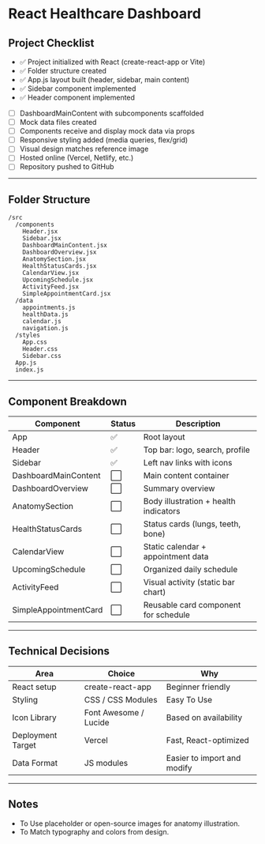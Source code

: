
# React Healthcare Dashboard

## Project Checklist

- ✅ Project initialized with React (create-react-app or Vite)
- ✅ Folder structure created
- ✅ App.js layout built (header, sidebar, main content)
- ✅ Sidebar component implemented
- ✅ Header component implemented
- [ ] DashboardMainContent with subcomponents scaffolded
- [ ] Mock data files created
- [ ] Components receive and display mock data via props
- [ ] Responsive styling added (media queries, flex/grid)
- [ ] Visual design matches reference image
- [ ] Hosted online (Vercel, Netlify, etc.)
- [ ] Repository pushed to GitHub

---

## Folder Structure

```
/src
  /components
    Header.jsx
    Sidebar.jsx
    DashboardMainContent.jsx
    DashboardOverview.jsx
    AnatomySection.jsx
    HealthStatusCards.jsx
    CalendarView.jsx
    UpcomingSchedule.jsx
    ActivityFeed.jsx
    SimpleAppointmentCard.jsx
  /data
    appointments.js
    healthData.js
    calendar.js
    navigation.js
  /styles
    App.css
    Header.css
    Sidebar.css
  App.js
  index.js
```

---

## Component Breakdown

| Component                | Status | Description |
|--------------------------|--------|-------------|
| App                      | ✅      | Root layout |
| Header                   | ✅      | Top bar: logo, search, profile |
| Sidebar                  | ✅      | Left nav links with icons |
| DashboardMainContent     | ⬜️      | Main content container |
| DashboardOverview        | ⬜️      | Summary overview |
| AnatomySection           | ⬜️      | Body illustration + health indicators |
| HealthStatusCards        | ⬜️      | Status cards (lungs, teeth, bone) |
| CalendarView             | ⬜️      | Static calendar + appointment data |
| UpcomingSchedule         | ⬜️      | Organized daily schedule |
| ActivityFeed             | ⬜️      | Visual activity (static bar chart) |
| SimpleAppointmentCard    | ⬜️      | Reusable card component for schedule |

---

## Technical Decisions

| Area                | Choice        | Why |
|---------------------|---------------|-------|
| React setup         | create-react-app | Beginner friendly |
| Styling             | CSS / CSS Modules | Easy To Use |
| Icon Library        | Font Awesome / Lucide | Based on availability |
| Deployment Target   | Vercel         | Fast, React-optimized |
| Data Format         | JS modules     | Easier to import and modify |

---

## Notes

- To Use placeholder or open-source images for anatomy illustration.
- To Match typography and colors from design.
